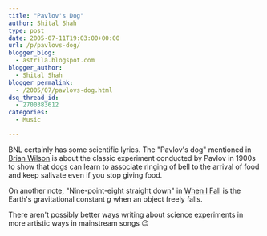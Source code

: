 ```yaml
---
title: "Pavlov's Dog"
author: Shital Shah
type: post
date: 2005-07-11T19:03:00+00:00
url: /p/pavlovs-dog/
blogger_blog:
  - astrila.blogspot.com
blogger_author:
  - Shital Shah
blogger_permalink:
  - /2005/07/pavlovs-dog.html
dsq_thread_id:
  - 2700383612
categories:
  - Music

---
```

BNL certainly has some scientific lyrics. The "Pavlov's dog" mentioned in [Brian Wilson][1] is about the classic experiment conducted by Pavlov in 1900s to show that dogs can learn to associate ringing of bell to the arrival of food and keep salivate even if you stop giving food. 

On another note, "Nine-point-eight straight down" in [When I Fall][2] is the Earth's gravitational constant _g_ when an object freely falls. 

There aren't possibly better ways writing about science experiments in more artistic ways in mainstream songs 😉

 [1]: http://www.lyricsfreak.com/b/barenaked-ladies/13335.html
 [2]: http://www.lyricsfreak.com/b/barenaked-ladies/13331.html